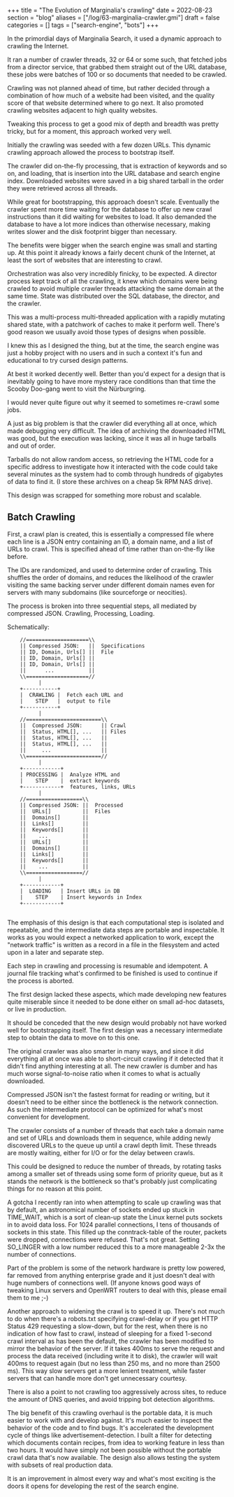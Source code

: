 +++
title = "The Evolution of Marginalia's crawling"
date = 2022-08-23
section = "blog"
aliases = ["/log/63-marginalia-crawler.gmi"]
draft = false
categories = []
tags = ["search-engine", "bots"]
+++


In the primordial days of Marginalia Search, it used a dynamic approach to crawling the Internet. 

It ran a number of crawler threads, 32 or 64 or some such, that fetched jobs from a director service, that grabbed them straight out of the URL database, these jobs were batches of 100 or so documents that needed to be crawled. 

Crawling was not planned ahead of time, but rather decided through a combination of how much of a website had been visited, and the quality score of that website determined where to go next. It also promoted crawling websites adjacent to high quality websites.

Tweaking this process to get a good mix of depth and breadth was pretty tricky, but for a moment, this approach worked very well.

Initially the crawling was seeded with a few dozen URLs. This dynamic crawling approach allowed the process to bootstrap itself.

The crawler did on-the-fly processing, that is extraction of keywords and so on, and loading, that is insertion into the URL database and search engine index. Downloaded websites were saved in a big shared tarball in the order they were retrieved across all threads. 

While great for bootstrapping, this approach doesn't scale. Eventually the crawler spent more time waiting for the database to offer up new crawl instructions than it did waiting for websites to load. It also demanded the database to have a lot more indices than otherwise necessary, making writes slower and the disk footprint bigger than necessary. 

The benefits were bigger when the search engine was small and starting up. At this point it already knows a fairly decent chunk of the Internet, at least the sort of websites that are interesting to crawl. 

Orchestration was also very incredibly finicky, to be expected. A director process kept track of all the crawling, it knew which domains were being crawled to avoid multiple crawler threads attacking the same domain at the same time. State was distributed over the SQL database, the director, and the crawler. 

This was a multi-process multi-threaded application with a rapidly mutating shared state, with a patchwork of caches to make it perform well. There's good reason we usually avoid those types of designs when possible. 

I knew this as I designed the thing, but at the time, the search engine was just a hobby project with no users and in such a context it's fun and educational to try cursed design patterns.

At best it worked decently well. Better than you'd expect for a design that is inevitably going to have more mystery race conditions than that time the Scooby Doo-gang went to visit the Nürburgring. 

I would never quite figure out why it seemed to sometimes re-crawl some jobs. 

A just as big problem is that the crawler did everything all at once, which made debugging very difficult. The idea of archiving the downloaded HTML was good, but the execution was lacking, since it was all in huge tarballs and out of order.

Tarballs do not allow random access, so retrieving the HTML code for a specific address to investigate how it interacted with the code could take several minutes as the system had to comb through hundreds of gigabytes of data to find it. (I store these archives on a cheap 5k RPM NAS drive).

This design was scrapped for something more robust and scalable. 

## Batch Crawling

First, a crawl plan is created, this is essentially a compressed file where each line is a JSON entry containing an ID, a domain name, and a list of URLs to crawl. This is specified ahead of time rather than on-the-fly like before.

The IDs are randomized, and used to determine order of crawling. This shuffles the order of domains, and reduces the likelihood of the crawler visiting the same backing server under different domain names even for servers with many subdomains (like sourceforge or neocities). 

The process is broken into three sequential steps, all mediated by compressed JSON. Crawling, Processing, Loading.

Schematically:

```
    //====================\\
    || Compressed JSON:   ||  Specifications
    || ID, Domain, Urls[] ||  File
    || ID, Domain, Urls[] ||
    || ID, Domain, Urls[] ||
    ||      ...           ||
    \\====================//
          |
    +-----------+  
    |  CRAWLING |  Fetch each URL and 
    |    STEP   |  output to file
    +-----------+
          |
    //========================\\
    ||  Compressed JSON:      || Crawl
    ||  Status, HTML[], ...   || Files
    ||  Status, HTML[], ...   ||
    ||  Status, HTML[], ...   ||
    ||     ...                ||
    \\========================//
          |
    +------------+
    | PROCESSING |  Analyze HTML and 
    |    STEP    |  extract keywords 
    +------------+  features, links, URLs
          |
    //==================\\
    || Compressed JSON: ||  Processed
    ||  URLs[]          ||  Files
    ||  Domains[]       ||
    ||  Links[]         ||  
    ||  Keywords[]      ||
    ||    ...           ||
    ||  URLs[]          ||
    ||  Domains[]       ||
    ||  Links[]         ||    
    ||  Keywords[]      ||
    ||    ...           ||
    \\==================//
          |
    +------------+
    |  LOADING   | Insert URLs in DB
    |    STEP    | Insert keywords in Index
    +------------+    
    
```

The emphasis of this design is that each computational step is isolated and repeatable, and the intermediate data steps are portable and inspectable. It works as you would expect a networked application to work, except the "network traffic" is written as a record in a file in the filesystem and acted upon in a later and separate step.

Each step in crawling and processing is resumable and idempotent. A journal file tracking what's confirmed to be finished is used to continue if the process is aborted.

The first design lacked these aspects, which made developing new features quite miserable since it needed to be done either on small ad-hoc datasets, or live in production.

It should be conceded that the new design would probably not have worked well for bootstrapping itself. The first design was a necessary intermediate step to obtain the data to move on to this one. 

The original crawler was also smarter in many ways, and since it did everything all at once was able to short-circuit crawling if it detected that it didn't find anything interesting at all. The new crawler is dumber and has much worse signal-to-noise ratio when it comes to what is actually downloaded. 

Compressed JSON isn't the fastest format for reading or writing, but it doesn't need to be either since the bottleneck is the network connection. As such the intermediate protocol can be optimized for what's most convenient for development. 

The crawler consists of a number of threads that each take a domain name and set of URLs and downloads them in sequence, while adding newly discovered URLs to the queue up until a crawl depth limit. These threads are mostly waiting, either for I/O or for the delay between crawls. 

This could be designed to reduce the number of threads, by rotating tasks among a smaller set of threads using some form of priority queue, but as it stands the network is the bottleneck so that's probably just complicating things for no reason at this point. 

A gotcha I recently ran into when attempting to scale up crawling was that by default, an astronomical number of sockets ended up stuck in TIME_WAIT, which is a sort of clean-up state the Linux kernel puts sockets in to avoid data loss. For 1024 parallel connections, I tens of thousands of sockets in this state. This filled up the conntrack-table of the router, packets were dropped, connections were refused. That's not great. Setting SO_LINGER with a low number reduced this to a more manageable 2-3x the number of connections.

Part of the problem is some of the network hardware is pretty low powered, far removed from anything enterprise grade and it just doesn't deal with huge numbers of connections well. (If anyone knows good ways of tweaking Linux servers and OpenWRT routers to deal with this, please email them to me ;-)

Another approach to widening the crawl is to speed it up. There's not much to do when there's a robots.txt specifying crawl-delay or if you get HTTP Status 429 requesting a slow-down, but for the rest, when there is no indication of how fast to crawl, instead of sleeping for a fixed 1-second crawl interval as has been the default, the crawler has been modified to mirror the behavior of the server. If it takes 400ms to serve the request and process the data received (including write it to disk), the crawler will wait 400ms to request again (but no less than 250 ms, and no more than 2500 ms). This way slow servers get a more lenient treatment, while faster servers that can handle more don't get unnecessary courtesy.

There is also a point to not crawling too aggressively across sites, to reduce the amount of DNS queries, and avoid tripping bot detection algorithms.

The big benefit of this crawling overhaul is the portable data, it is much easier to work with and develop against. It's much easier to inspect the behavior of the code and to find bugs. It's accelerated the development cycle of things like advertisement-detection. I built a filter for detecting which documents contain recipes, from idea to working feature in less than two hours. It would have simply not been possible without the portable crawl data that's now available. The design also allows testing the system with subsets of real production data. 

It is an improvement in almost every way and what's most exciting is the doors it opens for developing the rest of the search engine.

